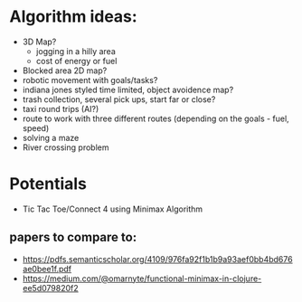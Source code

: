 # Algorithm ideas: 
- 3D Map?
   - jogging in a hilly area
   - cost of energy or fuel 
- Blocked area 2D map?
- robotic movement with goals/tasks?
- indiana jones styled time limited, object avoidence map?
- trash collection, several pick ups, start far or close?
- taxi round trips (AI?)
- route to work with three different routes (depending on the goals - fuel, speed)
- solving a maze
- River crossing problem

# Potentials
- Tic Tac Toe/Connect 4 using Minimax Algorithm

## papers to compare to:
- https://pdfs.semanticscholar.org/4109/976fa92f1b1b9a93aef0bb4bd676ae0bee1f.pdf
- https://medium.com/@omarnyte/functional-minimax-in-clojure-ee5d079820f2